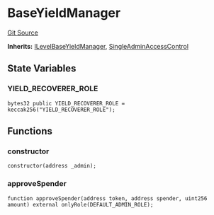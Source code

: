 # BaseYieldManager
[Git Source](https://github.com/Level-Money/contracts/blob/6210538f7de83f92b07f38679d7d19520c984a03/src/v1/yield/BaseYieldManager.sol)

**Inherits:**
[ILevelBaseYieldManager](/src/v1/interfaces/ILevelBaseYieldManager.sol/interface.ILevelBaseYieldManager.md), [SingleAdminAccessControl](/src/v1/auth/v5/SingleAdminAccessControl.sol/abstract.SingleAdminAccessControl.md)


## State Variables
### YIELD_RECOVERER_ROLE

```solidity
bytes32 public YIELD_RECOVERER_ROLE = keccak256("YIELD_RECOVERER_ROLE");
```


## Functions
### constructor


```solidity
constructor(address _admin);
```

### approveSpender


```solidity
function approveSpender(address token, address spender, uint256 amount) external onlyRole(DEFAULT_ADMIN_ROLE);
```

